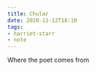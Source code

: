 ```yaml
---
title: Chular
date: 2020-11-12T18:10
tags:
- harriet-starr
- note
---
```


Where the poet comes from
